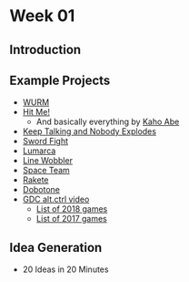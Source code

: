 # Week 01

## Introduction

## Example Projects
+ [WURM](http://graysonearle.com/wurm/)
+ [Hit Me!](http://kahoabe.net/?portfolio=hit-me)
	+ And basically everything by [Kaho Abe](http://kahoabe.net/)
+ [Keep Talking and Nobody Explodes](http://www.keeptalkinggame.com/)
+ [Sword Fight](http://nas.sr/swordfight/)
+ [Lumarca](http://lumarca.info/)
+ [Line Wobbler](https://www.youtube.com/watch?v=UZ_5ol_kyL4)
+ [Space Team](https://www.youtube.com/watch?v=y3fsvKnIVJg)
+ [Rakete](https://projects.mariov.ch/rakete/)
+ [Dobotone](http://videogamo.com/dobotone/)
+ [GDC alt.ctrl video](https://www.youtube.com/watch?v=upI_BdpH1Z0)
	+ [List of 2018 games](http://www.gdconf.com/news/games-youll-play-gdc-2018s-alt-ctrl-gdc-showcase/)
	+ [List of 2017 games](http://www.gdconf.com/news/heres-lineup-games-playable-gdc-2017s-alt-ctrl-gdc-showcase/)

## Idea Generation
+ 20 Ideas in 20 Minutes

